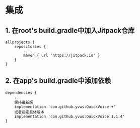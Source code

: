 # 集成
## 1. 在root's build.gradle中加入Jitpack仓库
```
allprojects {
    repositories {
        ...
        maven { url 'https://jitpack.io' }
    }
}
```

## 2. 在app's build.gradle中添加依赖
```
dependencies {
    ...
    保持最新版
    implementation 'com.github.yvws:QuickVoice:+'
    或者指定具体版本
    implementation 'com.github.yvws:QuickVoice:1.1.4'
}
```
